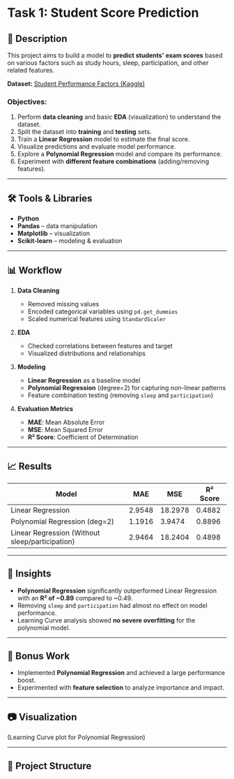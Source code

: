 # Task 1: Student Score Prediction

## 📌 Description
This project aims to build a model to **predict students' exam scores** based on various factors such as study hours, sleep, participation, and other related features.

**Dataset:** [Student Performance Factors (Kaggle)](https://www.kaggle.com/datasets)

### Objectives:
1. Perform **data cleaning** and basic **EDA** (visualization) to understand the dataset.
2. Split the dataset into **training** and **testing** sets.
3. Train a **Linear Regression** model to estimate the final score.
4. Visualize predictions and evaluate model performance.
5. Explore a **Polynomial Regression** model and compare its performance.
6. Experiment with **different feature combinations** (adding/removing features).

---

## 🛠 Tools & Libraries
- **Python**
- **Pandas** – data manipulation
- **Matplotlib** – visualization
- **Scikit-learn** – modeling & evaluation

---

## 📊 Workflow
1. **Data Cleaning**
   - Removed missing values
   - Encoded categorical variables using `pd.get_dummies`
   - Scaled numerical features using `StandardScaler`

2. **EDA**
   - Checked correlations between features and target
   - Visualized distributions and relationships

3. **Modeling**
   - **Linear Regression** as a baseline model
   - **Polynomial Regression** (degree=2) for capturing non-linear patterns
   - Feature combination testing (removing `sleep` and `participation`)

4. **Evaluation Metrics**
   - **MAE**: Mean Absolute Error
   - **MSE**: Mean Squared Error
   - **R² Score**: Coefficient of Determination

---

## 📈 Results

| Model | MAE | MSE | R² Score |
|-------|-----|-----|----------|
| Linear Regression | 2.9548 | 18.2978 | 0.4882 |
| Polynomial Regression (deg=2) | 1.1916 | 3.9474 | 0.8896 |
| Linear Regression (Without sleep/participation) | 2.9464 | 18.2404 | 0.4898 |

---

## 📌 Insights
- **Polynomial Regression** significantly outperformed Linear Regression with an **R² of ~0.89** compared to ~0.49.
- Removing `sleep` and `participation` had almost no effect on model performance.
- Learning Curve analysis showed **no severe overfitting** for the polynomial model.

---

## 🚀 Bonus Work
- Implemented **Polynomial Regression** and achieved a large performance boost.
- Experimented with **feature selection** to analyze importance and impact.

---

## 📷 Visualization
(Learning Curve plot for Polynomial Regression)

---

## 📂 Project Structure
